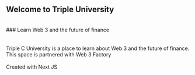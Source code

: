 ## Welcome to Triple University
<br/>
### Learn Web 3 and the future of finance
<br/>
<br/>
<br/>
Triple C University is a place to learn about Web 3 and the future of finance. This space is partnered with Web 3 Factory 
<br/>
<br/>
Created with Next JS
